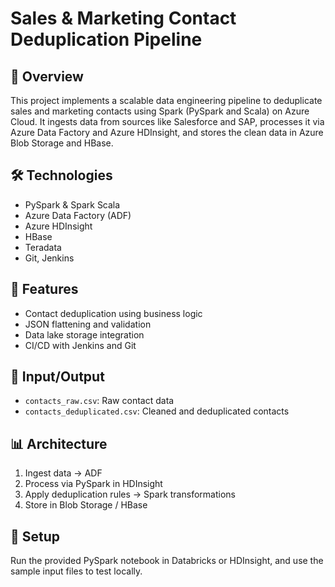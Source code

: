 # Sales & Marketing Contact Deduplication Pipeline

## 🚀 Overview
This project implements a scalable data engineering pipeline to deduplicate sales and marketing contacts using Spark (PySpark and Scala) on Azure Cloud. It ingests data from sources like Salesforce and SAP, processes it via Azure Data Factory and Azure HDInsight, and stores the clean data in Azure Blob Storage and HBase.

## 🛠️ Technologies
- PySpark & Spark Scala
- Azure Data Factory (ADF)
- Azure HDInsight
- HBase
- Teradata
- Git, Jenkins

## 🧩 Features
- Contact deduplication using business logic
- JSON flattening and validation
- Data lake storage integration
- CI/CD with Jenkins and Git

## 📁 Input/Output
- `contacts_raw.csv`: Raw contact data
- `contacts_deduplicated.csv`: Cleaned and deduplicated contacts

## 📊 Architecture
1. Ingest data → ADF
2. Process via PySpark in HDInsight
3. Apply deduplication rules → Spark transformations
4. Store in Blob Storage / HBase

## 📌 Setup
Run the provided PySpark notebook in Databricks or HDInsight, and use the sample input files to test locally.

